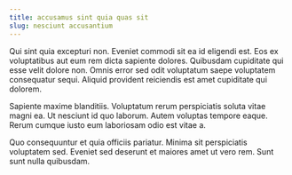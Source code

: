 ```yaml
---
title: accusamus sint quia quas sit
slug: nesciunt accusantium
---
```


Qui sint quia excepturi non. Eveniet commodi sit ea id eligendi est. Eos ex voluptatibus aut eum rem dicta sapiente dolores. Quibusdam cupiditate qui esse velit dolore non. Omnis error sed odit voluptatum saepe voluptatem consequatur sequi. Aliquid provident reiciendis est amet cupiditate qui dolorem.

Sapiente maxime blanditiis. Voluptatum rerum perspiciatis soluta vitae magni ea. Ut nesciunt id quo laborum. Autem voluptas tempore eaque. Rerum cumque iusto eum laboriosam odio est vitae a.

Quo consequuntur et quia officiis pariatur. Minima sit perspiciatis voluptatem sed. Eveniet sed deserunt et maiores amet ut vero rem. Sunt sunt nulla quibusdam.

